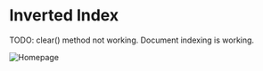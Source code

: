 # Inverted Index

TODO: clear() method not working. Document indexing is working.

![Homepage]('static/homepage.png)
